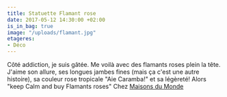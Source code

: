 ```yaml
---
title: Statuette Flamant rose
date: 2017-05-12 14:30:00 +02:00
is_in_bag: true
image: "/uploads/flamant.jpg"
etageres:
- Déco
---
```


Côté addiction, je suis gâtée. Me voilà avec des flamants roses plein la tête. J'aime son allure, ses longues jambes fines (mais ça c'est une autre histoire), sa couleur rose tropicale "Aie Caramba!" et sa légèreté! Alors "keep Calm and buy Flamants roses" Chez [Maisons du Monde  ](http://www.maisonsdumonde.com/FR/fr/search/flamant-rose?realQuery=flamant%2Brose)